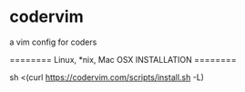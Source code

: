 codervim
========

a vim config for coders


======== Linux, *nix, Mac OSX INSTALLATION ========

sh <(curl https://codervim.com/scripts/install.sh  -L)






